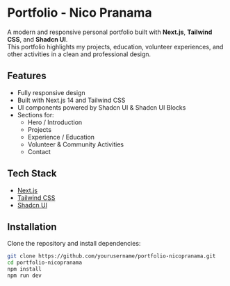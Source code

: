 # Portfolio - Nico Pranama

A modern and responsive personal portfolio built with **Next.js**, **Tailwind CSS**, and **Shadcn UI**.  
This portfolio highlights my projects, education, volunteer experiences, and other activities in a clean and professional design.

## Features
- Fully responsive design
- Built with Next.js 14 and Tailwind CSS
- UI components powered by Shadcn UI & Shadcn UI Blocks
- Sections for:
  - Hero / Introduction
  - Projects
  - Experience / Education
  - Volunteer & Community Activities
  - Contact

## Tech Stack
- [Next.js](https://nextjs.org/)
- [Tailwind CSS](https://tailwindcss.com/)
- [Shadcn UI](https://ui.shadcn.com/)

## Installation

Clone the repository and install dependencies:

```bash
git clone https://github.com/yourusername/portfolio-nicopranama.git
cd portfolio-nicopranama
npm install
npm run dev
